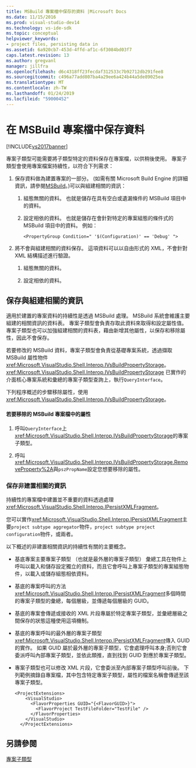 ```yaml
---
title: MSBuild 專案檔中保存的資料 |Microsoft Docs
ms.date: 11/15/2016
ms.prod: visual-studio-dev14
ms.technology: vs-ide-sdk
ms.topic: conceptual
helpviewer_keywords:
- project files, persisting data in
ms.assetid: 6a920cb7-453d-4ffd-af1c-6f3084bd03f7
caps.latest.revision: 13
ms.author: gregvanl
manager: jillfra
ms.openlocfilehash: d6c4318ff23fecdaf312533c7b92712db291fee8
ms.sourcegitcommit: c496a77add807ba4a29ee6a424b44a5de89025ea
ms.translationtype: MT
ms.contentlocale: zh-TW
ms.lasthandoff: 01/24/2019
ms.locfileid: "59000452"
---
```

# <a name="persisting-data-in-the-msbuild-project-file"></a>在 MSBuild 專案檔中保存資料
[!INCLUDE[vs2017banner](../../includes/vs2017banner.md)]

專案子類型可能需要將子類型特定的資料保存在專案檔，以供稍後使用。 專案子類型會使用專案檔案持續性，以符合下列需求：  
  
1.  保存資料做為建置專案的一部分。 (如需有關 Microsoft Build Engine 的詳細資訊，請參閱[MSBuild](http://msdn.microsoft.com/7c49aba1-ee6c-47d8-9de1-6f29a906e20b)。)可以與組建相關的資訊：  
  
    1.  組態無關的資料。 也就是儲存在具有空白或遺漏條件的 MSBuild 項目中的資料。  
  
    2.  設定相依的資料。 也就是儲存在會針對特定的專案組態的條件式的 MSBuild 項目中的資料。 例如：  
  
        ```  
        <PropertyGroup Condition=" '$(Configuration)' == 'Debug' ">  
        ```  
  
2.  將不會與組建相關的資料保存。 這項資料可以以自由形式的 XML，不會針對 XML 結構描述進行驗證。  
  
    1.  組態無關的資料。  
  
    2.  設定相依的資料。  
  
## <a name="persisting-build-related-information"></a>保存與組建相關的資訊  
 適用於建置的專案資料的持續性是透過 MSBuild 處理。 MSBuild 系統會維護主要組建的相關資訊的資料表。 專案子類型會負責存取此資料來取得和設定屬性值。 專案子類型也可以加強組建相關的資料表，藉由新增其他屬性，以保存和移除屬性，因此不會保存。  
  
 若要修改的 MSBuild 資料，專案子類型會負責從基礎專案系統，透過擷取 MSBuild 屬性物件<xref:Microsoft.VisualStudio.Shell.Interop.IVsBuildPropertyStorage>。 <xref:Microsoft.VisualStudio.Shell.Interop.IVsBuildPropertyStorage> 已實作的介面核心專案系統和彙總的專案子類型查詢上，執行`QueryInterface`。  
  
 下列程序概述的步驟移除屬性，使用<xref:Microsoft.VisualStudio.Shell.Interop.IVsBuildPropertyStorage>。  
  
#### <a name="to-remove-a-property-from-an-msbuild-project-file"></a>若要移除的 MSBuild 專案檔中的屬性  
  
1.  呼叫`QueryInterface`上<xref:Microsoft.VisualStudio.Shell.Interop.IVsBuildPropertyStorage>的專案子類型。  
  
2.  呼叫<xref:Microsoft.VisualStudio.Shell.Interop.IVsBuildPropertyStorage.RemoveProperty%2A>與`pszPropName`設定您想要移除的屬性。  
  
### <a name="persisting-non-build-related-information"></a>保存非建置相關的資訊  
 持續性的專案檔中建置並不重要的資料透過處理<xref:Microsoft.VisualStudio.Shell.Interop.IPersistXMLFragment>。  
  
 您可以實作<xref:Microsoft.VisualStudio.Shell.Interop.IPersistXMLFragment>主要`project subtype aggregator`物件，`project subtype project configuration`物件，或兩者。  
  
 以下概述的非建置相關資訊的持續性有關的主要概念。  
  
-   基底專案主要專案子類型 （也就是最外層的專案子類型） 彙總工具在物件上呼叫以載入和儲存設定獨立的資料，而且它會呼叫上專案子類型的專案組態物件，以載入或儲存組態相依資料。  
  
-   基底的專案呼叫的方法<xref:Microsoft.VisualStudio.Shell.Interop.IPersistXMLFragment>多個時間的專案子類型的彙總，每個層級，並傳遞每個層級的 GUID。  
  
-   基底的專案會傳遞或接收的 XML 片段專屬於特定專案子類型，並彙總層級之間保存的狀態這種使用這項機制。  
  
-   基底的專案呼叫的最外層的專案子類型<xref:Microsoft.VisualStudio.Shell.Interop.IPersistXMLFragment>傳入 GUID 的實作。 如果 GUID 屬於最外層的專案子類型，它會處理呼叫本身;否則它會委派呼叫內部專案子類型，並依此類推，直到找到 GUID 對應於專案子類型。  
  
-   專案子類型也可以修改 XML 片段，它會委派至內部專案子類型呼叫前後。 下列範例摘錄自專案檔，其中包含特定專案子類型，屬性的檔案名稱會傳遞至該專案子類型。  
  
    ```  
    <ProjectExtensions>  
        <VisualStudio>  
          <FlavorProperties GUID="{<FlavorGUID>}">  
            <FlavorProject TestFileFolder="TestFile" />  
          </FlavorProperties>  
        </VisualStudio>  
      </ProjectExtensions>  
    ```  
  
## <a name="see-also"></a>另請參閱  
 [專案子類型](../../extensibility/internals/project-subtypes.md)
